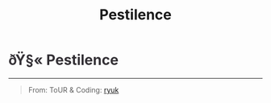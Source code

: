 ﻿---
lang: en-US
title: Pestilence
prev:
next:
---

# <font color=#343136>ðŸ§« <b>Pestilence</b></font> <Badge text="Secondary" type="tip" vertical="middle"/>
---

> From: ToUR & Coding: [ryuk](#)
